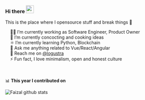 ### Hi there <a href="https://www.gautamkrishnar.com/"><img src="https://media.giphy.com/media/hvRJCLFzcasrR4ia7z/giphy.gif" width="25px"></a>
This is the place where I opensource stuff and break things 🤣

&nbsp; &nbsp; 🙋‍♂️ I’m currently working as Software Engineer, Product Owner<br>
&nbsp; &nbsp; 🍳 I’m currently concocting and cooking ideas <br>
&nbsp; &nbsp; ⚛ I’m currently learning Python, Blockchain <br>
&nbsp; &nbsp; 💬 Ask me anything related to Vue/React/Angular <br>
&nbsp; &nbsp; 📩 Reach me on [@logustra](https://www.instagram.com/logustra)<br>
&nbsp; &nbsp; ⚡ Fun fact, I love minimalism, open and honest culture

<br />

📊 **This year I contributed on**

![Faizal github stats](https://github-readme-stats.vercel.app/api?username=logustra&hide_title=true&hide_border=true&show_icons=true)
